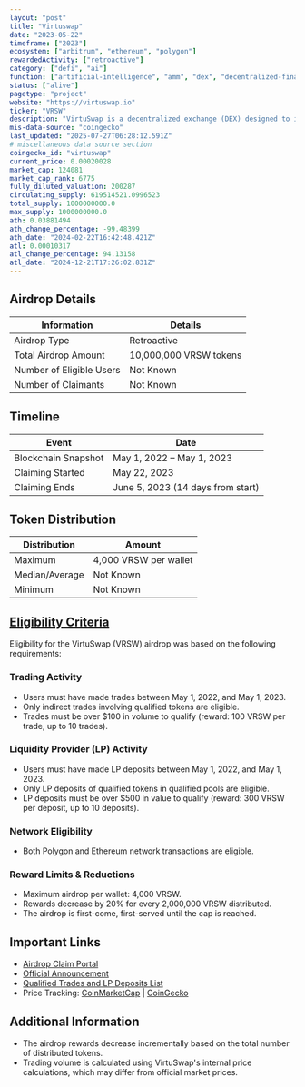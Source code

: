 ```yaml
---
layout: "post"
title: "Virtuswap"
date: "2023-05-22"
timeframe: ["2023"]
ecosystem: ["arbitrum", "ethereum", "polygon"]
rewardedActivity: ["retroactive"]
category: ["defi", "ai"]
function: ["artificial-intelligence", "amm", "dex", "decentralized-finance"]
status: ["alive"]
pagetype: "project"
website: "https://virtuswap.io"
ticker: "VRSW"
description: "VirtuSwap is a decentralized exchange (DEX) designed to improve trading efficiency, reduce costs, and increase yields for liquidity providers through advanced financial engineering and AI-based governance."
mis-data-source: "coingecko"
last_updated: "2025-07-27T06:28:12.591Z"
# miscellaneous data source section
coingecko_id: "virtuswap"
current_price: 0.00020028
market_cap: 124081
market_cap_rank: 6775
fully_diluted_valuation: 200287
circulating_supply: 619514521.0996523
total_supply: 1000000000.0
max_supply: 1000000000.0
ath: 0.03881494
ath_change_percentage: -99.48399
ath_date: "2024-02-22T16:42:48.421Z"
atl: 0.00010317
atl_change_percentage: 94.13158
atl_date: "2024-12-21T17:26:02.831Z"
---
```


## Airdrop Details

| Information              | Details                |
| ------------------------ | ---------------------- |
| Airdrop Type             | Retroactive            |
| Total Airdrop Amount     | 10,000,000 VRSW tokens |
| Number of Eligible Users | Not Known              |
| Number of Claimants      | Not Known              |

## Timeline

| Event               | Date                              |
| ------------------- | --------------------------------- |
| Blockchain Snapshot | May 1, 2022 – May 1, 2023         |
| Claiming Started    | May 22, 2023                      |
| Claiming Ends       | June 5, 2023 (14 days from start) |

## Token Distribution

| Distribution   | Amount                |
| -------------- | --------------------- |
| Maximum        | 4,000 VRSW per wallet |
| Median/Average | Not Known             |
| Minimum        | Not Known             |

## [Eligibility Criteria](https://medium.com/@virtuswap/virtuswap-initium-airdrop-3d89a8cdd40f)

Eligibility for the VirtuSwap (VRSW) airdrop was based on the following requirements:

### Trading Activity
- Users must have made trades between May 1, 2022, and May 1, 2023.
- Only indirect trades involving qualified tokens are eligible.
- Trades must be over $100 in volume to qualify (reward: 100 VRSW per trade, up to 10 trades).

### Liquidity Provider (LP) Activity
- Users must have made LP deposits between May 1, 2022, and May 1, 2023.
- Only LP deposits of qualified tokens in qualified pools are eligible.
- LP deposits must be over $500 in value to qualify (reward: 300 VRSW per deposit, up to 10 deposits).

### Network Eligibility
- Both Polygon and Ethereum network transactions are eligible.

### Reward Limits & Reductions
- Maximum airdrop per wallet: 4,000 VRSW.
- Rewards decrease by 20% for every 2,000,000 VRSW distributed.
- The airdrop is first-come, first-served until the cap is reached.

## Important Links

- [Airdrop Claim Portal](https://airdrop.virtuswap.io)
- [Official Announcement](https://medium.com/@virtuswap/virtuswap-initium-airdrop-3d89a8cdd40f)
- [Qualified Trades and LP Deposits List](https://medium.com/@virtuswap/virtuswap-initium-airdrop-3d89a8cdd40f)
- Price Tracking: [CoinMarketCap](https://coinmarketcap.com/currencies/virtuswap) | [CoinGecko](https://www.coingecko.com/en/coins/virtuswap)

## Additional Information

- The airdrop rewards decrease incrementally based on the total number of distributed tokens.
- Trading volume is calculated using VirtuSwap's internal price calculations, which may differ from official market prices.